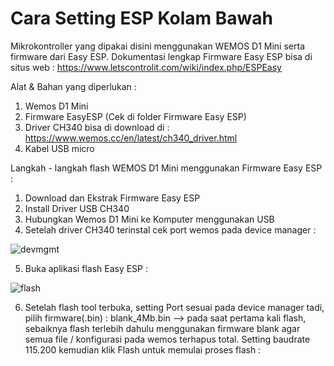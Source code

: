 # Cara Setting ESP Kolam Bawah

Mikrokontroller yang dipakai disini menggunakan WEMOS D1 Mini serta firmware dari Easy ESP. Dokumentasi lengkap Firmware Easy ESP bisa di situs web : https://www.letscontrolit.com/wiki/index.php/ESPEasy

Alat & Bahan yang diperlukan :
  1. Wemos D1 Mini
  2. Firmware EasyESP (Cek di folder Firmware Easy ESP)
  3. Driver CH340 bisa di download di : https://www.wemos.cc/en/latest/ch340_driver.html
  4. Kabel USB micro

Langkah - langkah flash WEMOS D1 Mini menggunakan Firmware Easy ESP :

1. Download dan Ekstrak Firmware Easy ESP
2. Install Driver USB CH340
3. Hubungkan Wemos D1 Mini ke Komputer menggunakan USB
4. Setelah driver CH340 terinstal cek port wemos pada device manager :

![devmgmt](https://user-images.githubusercontent.com/73607420/109028436-6267ce00-76f4-11eb-86f3-8174a48f68cd.PNG)

5. Buka aplikasi flash Easy ESP :

![flash](https://user-images.githubusercontent.com/73607420/109028711-a955c380-76f4-11eb-8b74-f063a636f01d.PNG)

6. Setelah flash tool terbuka, setting Port sesuai pada device manager tadi, pilih firmware(.bin) : blank_4Mb.bin --> pada saat pertama kali flash, sebaiknya flash terlebih dahulu menggunakan firmware blank agar semua file / konfigurasi pada wemos terhapus total. Setting baudrate 115.200 kemudian klik Flash untuk memulai proses flash :

